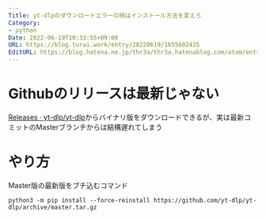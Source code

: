 ```yaml
---
Title: yt-dlpのダウンロードエラーの時はインストール方法を変えろ
Category:
- python
Date: 2022-06-19T10:33:55+09:00
URL: https://blog.turai.work/entry/20220619/1655602435
EditURL: https://blog.hatena.ne.jp/thr3a/thr3a.hatenablog.com/atom/entry/13574176438103575446
---
```


# Githubのリリースは最新じゃない

[Releases · yt-dlp/yt-dlp](https://github.com/yt-dlp/yt-dlp/releases/)からバイナリ版をダウンロードできるが、実は最新コミットのMasterブランチからは結構遅れてしまう

# やり方

Master版の最新版をブチ込むコマンド

```
python3 -m pip install --force-reinstall https://github.com/yt-dlp/yt-dlp/archive/master.tar.gz
```
